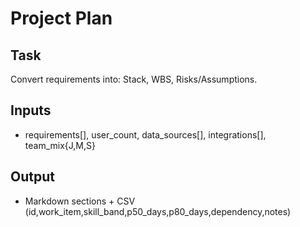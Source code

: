 # Project Plan

## Task

Convert requirements into: Stack, WBS, Risks/Assumptions.

## Inputs

- requirements[], user_count, data_sources[], integrations[], team_mix{J,M,S}

## Output

- Markdown sections + CSV (id,work_item,skill_band,p50_days,p80_days,dependency,notes)
